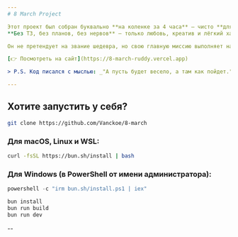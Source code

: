 ```yaml
---
# 8 March Project

Этот проект был собран буквально **на коленке за 4 часа** — чисто **для рофла** и создания **праздничного настроения** в честь 8 марта.  
**Без ТЗ, без планов, без нервов** — только любовь, креатив и лёгкий хаос. ❤️🎉

Он не претендует на звание шедевра, но свою главную миссию выполняет на отлично — **поднимает настроение**.

[👉 Посмотреть на сайт](https://8-march-ruddy.vercel.app)

> P.S. Код писался с мыслью: _"А пусть будет весело, а там как пойдет."_ 😄

---
```


## Хотите запустить у себя?

```bash
git clone https://github.com/Vanckoe/8-march
```

### Для macOS, Linux и WSL:
```bash
curl -fsSL https://bun.sh/install | bash
```

### Для Windows (в PowerShell от имени администратора):
```powershell
powershell -c "irm bun.sh/install.ps1 | iex"
```

```bash
bun install
bun run build
bun run dev
```

--
